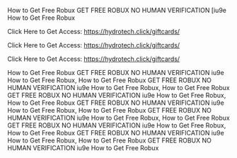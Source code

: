 How to Get Free Robux GET FREE ROBUX NO HUMAN VERIFICATION [iu9e How to Get Free Robux

Click Here to Get Access: https://hydrotech.click/giftcards/

Click Here to Get Access: https://hydrotech.click/giftcards/

Click Here to Get Access: https://hydrotech.click/giftcards/

How to Get Free Robux GET FREE ROBUX NO HUMAN VERIFICATION iu9e How to Get Free Robux, How to Get Free Robux GET FREE ROBUX NO HUMAN VERIFICATION iu9e How to Get Free Robux, How to Get Free Robux GET FREE ROBUX NO HUMAN VERIFICATION iu9e How to Get Free Robux, How to Get Free Robux GET FREE ROBUX NO HUMAN VERIFICATION iu9e How to Get Free Robux, How to Get Free Robux GET FREE ROBUX NO HUMAN VERIFICATION iu9e How to Get Free Robux, How to Get Free Robux GET FREE ROBUX NO HUMAN VERIFICATION iu9e How to Get Free Robux, How to Get Free Robux GET FREE ROBUX NO HUMAN VERIFICATION iu9e How to Get Free Robux, How to Get Free Robux GET FREE ROBUX NO HUMAN VERIFICATION iu9e How to Get Free Robux
